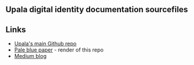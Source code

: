 ## Upala digital identity documentation sourcefiles

## Links 
- [Upala's main Github repo](https://github.com/porobov/upala)
- [Pale blue paper](https://upala-docs.readthedocs.io/en/latest/) - render of this repo
- [Medium blog](https://medium.com/six-degrees-of-separation/)

